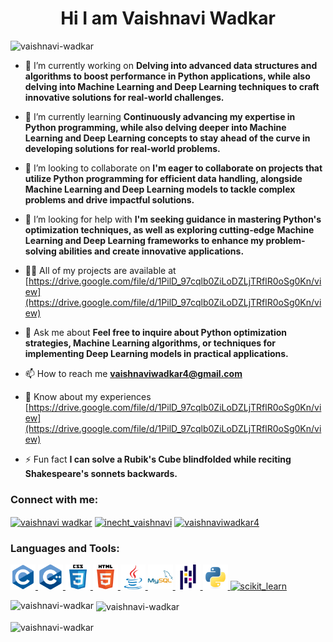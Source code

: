
<h1 align="center">Hi I am Vaishnavi Wadkar</h1>
<p align="left"> <img src="https://komarev.com/ghpvc/?username=vaishnavi-wadkar&label=Profile%20views&color=0e75b6&style=flat" alt="vaishnavi-wadkar" /> </p>

- 🔭 I’m currently working on **Delving into advanced data structures and algorithms to boost performance in Python applications, while also delving into Machine Learning and Deep Learning techniques to craft innovative solutions for real-world challenges.**

- 🌱 I’m currently learning **Continuously advancing my expertise in Python programming, while also delving deeper into Machine Learning and Deep Learning concepts to stay ahead of the curve in developing solutions for real-world problems.**

- 👯 I’m looking to collaborate on **I'm eager to collaborate on projects that utilize Python programming for efficient data handling, alongside Machine Learning and Deep Learning models to tackle complex problems and drive impactful solutions.**

- 🤝 I’m looking for help with **I'm seeking guidance in mastering Python's optimization techniques, as well as exploring cutting-edge Machine Learning and Deep Learning frameworks to enhance my problem-solving abilities and create innovative applications.**

- 👨‍💻 All of my projects are available at [https://drive.google.com/file/d/1PilD_97cqlb0ZiLoDZLjTRflR0oSg0Kn/view](https://drive.google.com/file/d/1PilD_97cqlb0ZiLoDZLjTRflR0oSg0Kn/view)

- 💬 Ask me about **Feel free to inquire about Python optimization strategies, Machine Learning algorithms, or techniques for implementing Deep Learning models in practical applications.**

- 📫 How to reach me **vaishnaviwadkar4@gmail.com**

- 📄 Know about my experiences [https://drive.google.com/file/d/1PilD_97cqlb0ZiLoDZLjTRflR0oSg0Kn/view](https://drive.google.com/file/d/1PilD_97cqlb0ZiLoDZLjTRflR0oSg0Kn/view)

- ⚡ Fun fact **I can solve a Rubik's Cube blindfolded while reciting Shakespeare's sonnets backwards.**

<h3 align="left">Connect with me:</h3>
<p align="left">
<a href="https://linkedin.com/in/vaishnavi wadkar" target="blank"><img align="center" src="https://raw.githubusercontent.com/rahuldkjain/github-profile-readme-generator/master/src/images/icons/Social/linked-in-alt.svg" alt="vaishnavi wadkar" height="30" width="40" /></a>
<a href="https://instagram.com/inecht_vaishnavi" target="blank"><img align="center" src="https://raw.githubusercontent.com/rahuldkjain/github-profile-readme-generator/master/src/images/icons/Social/instagram.svg" alt="inecht_vaishnavi" height="30" width="40" /></a>
<a href="https://www.hackerrank.com/vaishnaviwadkar4" target="blank"><img align="center" src="https://raw.githubusercontent.com/rahuldkjain/github-profile-readme-generator/master/src/images/icons/Social/hackerrank.svg" alt="vaishnaviwadkar4" height="30" width="40" /></a>
</p>

<h3 align="left">Languages and Tools:</h3>
<p align="left"> <a href="https://www.cprogramming.com/" target="_blank" rel="noreferrer"> <img src="https://raw.githubusercontent.com/devicons/devicon/master/icons/c/c-original.svg" alt="c" width="40" height="40"/> </a> <a href="https://www.w3schools.com/cpp/" target="_blank" rel="noreferrer"> <img src="https://raw.githubusercontent.com/devicons/devicon/master/icons/cplusplus/cplusplus-original.svg" alt="cplusplus" width="40" height="40"/> </a> <a href="https://www.w3schools.com/css/" target="_blank" rel="noreferrer"> <img src="https://raw.githubusercontent.com/devicons/devicon/master/icons/css3/css3-original-wordmark.svg" alt="css3" width="40" height="40"/> </a> <a href="https://www.w3.org/html/" target="_blank" rel="noreferrer"> <img src="https://raw.githubusercontent.com/devicons/devicon/master/icons/html5/html5-original-wordmark.svg" alt="html5" width="40" height="40"/> </a> <a href="https://www.java.com" target="_blank" rel="noreferrer"> <img src="https://raw.githubusercontent.com/devicons/devicon/master/icons/java/java-original.svg" alt="java" width="40" height="40"/> </a> <a href="https://www.mysql.com/" target="_blank" rel="noreferrer"> <img src="https://raw.githubusercontent.com/devicons/devicon/master/icons/mysql/mysql-original-wordmark.svg" alt="mysql" width="40" height="40"/> </a> <a href="https://pandas.pydata.org/" target="_blank" rel="noreferrer"> <img src="https://raw.githubusercontent.com/devicons/devicon/2ae2a900d2f041da66e950e4d48052658d850630/icons/pandas/pandas-original.svg" alt="pandas" width="40" height="40"/> </a> <a href="https://www.python.org" target="_blank" rel="noreferrer"> <img src="https://raw.githubusercontent.com/devicons/devicon/master/icons/python/python-original.svg" alt="python" width="40" height="40"/> </a> <a href="https://scikit-learn.org/" target="_blank" rel="noreferrer"> <img src="https://upload.wikimedia.org/wikipedia/commons/0/05/Scikit_learn_logo_small.svg" alt="scikit_learn" width="40" height="40"/> </a> </p>

<p><img align="left" src="https://github-readme-stats.vercel.app/api/top-langs?username=vaishnavi-wadkar&show_icons=true&locale=en&layout=compact" alt="vaishnavi-wadkar" /></p>

<p>&nbsp;<img align="center" src="https://github-readme-stats.vercel.app/api?username=vaishnavi-wadkar&show_icons=true&locale=en" alt="vaishnavi-wadkar" /></p>

<p><img align="center" src="https://github-readme-streak-stats.herokuapp.com/?user=vaishnavi-wadkar&" alt="vaishnavi-wadkar" /></p>
